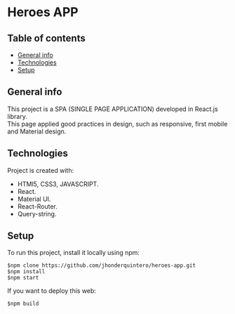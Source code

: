 # Heroes APP

## Table of contents

* [General info](#general-info)
* [Technologies](#technologies)
* [Setup](#setup)

## General info

This project is a SPA (SINGLE PAGE APPLICATION) developed in React.js library.  
This page applied good practices in design, such as responsive, first mobile and Material design.  

## Technologies

Project is created with:

* HTMl5, CSS3, JAVASCRIPT.
* React.
* Material UI.
* React-Router.
* Query-string.

## Setup

To run this project, install it locally using npm:

```git
$npm clone https://github.com/jhonderquintero/heroes-app.git
$npm install
$npm start
```

If you want to deploy this web:

```git
$npm build
```